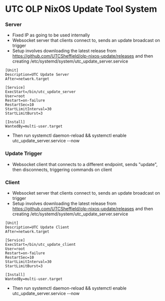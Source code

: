 # UTC OLP NixOS Update Tool System

### Server
- Fixed IP as going to be used internally
- Websocket server that clients connect to, sends an update broadcast on trigger
- Setup involves downloading the latest release from https://github.com/UTCSheffield/olp-nixos-update/releases and then creating /etc/systemd/system/utc_update_server.service
```systemd
[Unit]
Description=UTC Update Server
After=network.target

[Service]
ExecStart=/bin/utc_update_server
User=root
Restart=on-failure
RestartSec=10
StartLimitInterval=30
StartLimitBurst=3

[Install]
WantedBy=multi-user.target
```
- Then run systemctl daemon-reload && systemctl enable utc_update_server.service --now



### Update Trigger
- Websocket client that connects to a different endpoint, sends "update", then disconnects, triggering commands on client



### Client
- Websocket server that clients connect to, sends an update broadcast on trigger
- Setup involves downloading the latest release from https://github.com/UTCSheffield/olp-nixos-update/releases and then creating /etc/systemd/system/utc_update_server.service
```systemd
[Unit]
Description=UTC Update Client
After=network.target

[Service]
ExecStart=/bin/utc_update_client
User=root
Restart=on-failure
RestartSec=10
StartLimitInterval=30
StartLimitBurst=3

[Install]
WantedBy=multi-user.target
```
- Then run systemctl daemon-reload && systemctl enable utc_update_server.service --now
